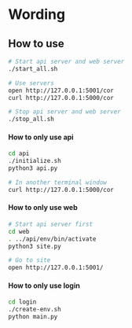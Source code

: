# Wording

## How to use
```bash
# Start api server and web server
./start_all.sh

# Use servers
open http://127.0.0.1:5001/cor
curl http://127.0.0.1:5000/cor

# Stop api server and web server
./stop_all.sh
```



#### How to only use api
```bash
cd api
./initialize.sh
python3 api.py 

# In another terminal window
curl http://127.0.0.1:5000/cor
```

#### How to only use web
```bash
# Start api server first
cd web
. ../api/env/bin/activate
python3 site.py

# Go to site
open http://127.0.0.1:5001/
```

#### How to only use login
```bash
cd login
./create-env.sh
python main.py
```

